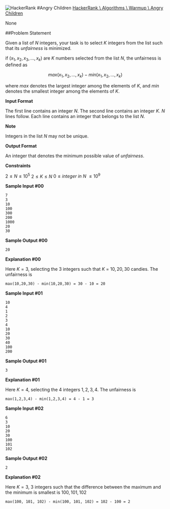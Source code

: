 ![HackerRank][HackerRank]
#Angry Children
[HackerRank \ Algorithms \ Warmup \ Angry Children ](https://www.hackerrank.com/challenges/angry-children)

None

##Problem Statement

Given a list of $N$ integers, your task is to select $K$ integers from the list such that its *unfairness* is minimized.

if $(x_1, x_2, x_3, \ldots, x_k)$ are $K$ numbers selected from the list $N$, the unfairness is defined as

$$max(x_1,x_2,\ldots, x_k) - min(x_1,x_2,\ldots, x_k)$$

where _max_ denotes the largest integer among the elements of $K$, and _min_ denotes the smallest integer among the elements of $K$.


**Input Format**

The first line contains an integer $N$.
The second line contains an integer $K$.
$N$ lines follow. Each line contains an integer that belongs to the list $N$.

**Note**


Integers in the list $N$ may not be unique.

**Output Format**

An integer that denotes the minimum possible value of _unfairness_.<br>

**Constraints**

$2 \le N \le 10^5$
$2 \le K \le N$
$0 \le integer~in~N~ \le 10^9$

**Sample Input #00**


    7
    3
    10
    100
    300
    200
    1000
    20
    30

**Sample Output #00**


    20

**Explanation #00**

Here $K = 3$, selecting the $3$ integers such that $K$ = $10,20,30$ candies. The unfairness is

    max(10,20,30) - min(10,20,30) = 30 - 10 = 20

**Sample Input #01**


    10
    4
    1
    2
    3
    4
    10
    20
    30
    40
    100
    200

**Sample Output #01**


    3

**Explanation #01**

Here $K = 4$, selecting the $4$ integers $1,2,3,4$. The unfairness is

    max(1,2,3,4) - min(1,2,3,4) = 4 - 1 = 3

**Sample Input #02**


    6
    3
    10
    20
    30
    100
    101
    102

**Sample Output #02**


    2

**Explanation #02**


Here $K = 3$, $3$ integers such that the difference between the maximum and the minimum is smallest is $100, 101, 102$

    max(100, 101, 102) - min(100, 101, 102) = 102 - 100 = 2

[HackerRank]:https://www.hackerrank.com/assets/brand/typemark_60x200.png